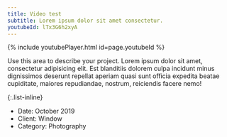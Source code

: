 ```yaml
---
title: Video test
subtitle: Lorem ipsum dolor sit amet consectetur.
youtubeId: lTx3G6h2xyA
---
```


{% include youtubePlayer.html id=page.youtubeId %}

Use this area to describe your project. Lorem ipsum dolor sit amet, consectetur adipisicing elit. Est blanditiis dolorem culpa incidunt minus dignissimos deserunt repellat aperiam quasi sunt officia expedita beatae cupiditate, maiores repudiandae, nostrum, reiciendis facere nemo!

{:.list-inline}
- Date: October 2019
- Client: Window
- Category: Photography

